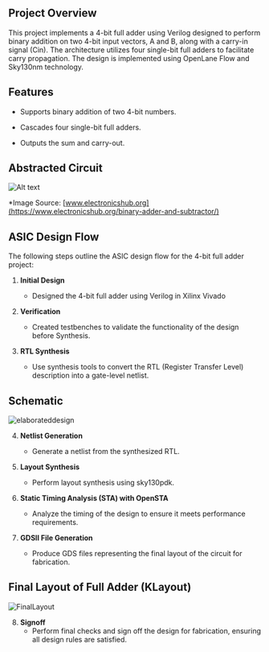 ## Project Overview
This project implements a 4-bit full adder using Verilog designed to perform binary addition on two 4-bit input vectors, A and B, along with a carry-in signal (Cin). The architecture utilizes four single-bit full adders to facilitate carry propagation. The design is implemented using OpenLane Flow and Sky130nm technology.

## Features
- Supports binary addition of two 4-bit numbers.
- Cascades four single-bit full adders.

- Outputs the sum and carry-out.

## Abstracted Circuit
![Alt text](https://www.electronicshub.org/wp-content/uploads/2015/06/4-bit-adder.jpg)

*Image Source: [www.electronicshub.org](https://www.electronicshub.org/binary-adder-and-subtractor/)

## ASIC Design Flow
The following steps outline the ASIC design flow for the 4-bit full adder project:

1. **Initial Design**
   - Designed the 4-bit full adder using Verilog in Xilinx Vivado

2. **Verification**
   - Created testbenches to validate the functionality of the design before Synthesis.

3. **RTL Synthesis**
   - Use synthesis tools to convert the RTL (Register Transfer Level) description into a gate-level netlist.

## Schematic
![elaborateddesign](https://github.com/user-attachments/assets/eb174f81-7981-4b62-89ce-11ab3da7df60)

4. **Netlist Generation**
   - Generate a netlist from the synthesized RTL.

5. **Layout Synthesis**
   - Perform layout synthesis using sky130pdk.

6. **Static Timing Analysis (STA) with OpenSTA**
   - Analyze the timing of the design to ensure it meets performance requirements.

7. **GDSII File Generation**
   - Produce GDS files representing the final layout of the circuit for fabrication.
  
## Final Layout of Full Adder (KLayout)
![FinalLayout](https://github.com/user-attachments/assets/28edbb96-039f-466b-a374-af318de0c6e6)

8. **Signoff**
   - Perform final checks and sign off the design for fabrication, ensuring all design rules are satisfied.


